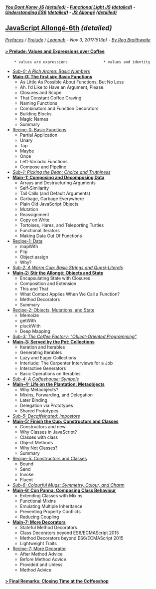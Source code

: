 #### [*You Dont Konw JS*](https://github.com/kiyounglee/You-Dont-Know-JS/blob/master/toc.md#you-dont-konw-js-detailed---functional-light-js-detailed---understanding-es6-detailed---js-allongé-detailed) [*(detailed)*](https://github.com/kiyounglee/You-Dont-Know-JS/blob/master/tocd.md#you-dont-konw-js-detailed---functional-light-js-detailed---understanding-es6-detailed---js-allongé-detailed) - [*Functional Light JS*](https://github.com/kiyounglee/Functional-Light-JS/blob/master/manuscript/toc.md#you-dont-konw-js-detailed---functional-light-js-detailed---understanding-es6-detailed---js-allongé-detailed) [*(detailed)*](https://github.com/kiyounglee/Functional-Light-JS/blob/master/manuscript/tocd.md#you-dont-konw-js-detailed---functional-light-js-detailed---understanding-es6-detailed---js-allongé-detailed) - [*Understanding ES6*](https://github.com/kiyounglee/understandinges6/blob/master/manuscript/toc.md#you-dont-konw-js-detailed---functional-light-js-detailed---understanding-es6-detailed---js-allongé-detailed) [*(detailed)*](https://github.com/kiyounglee/understandinges6/blob/master/manuscript/tocd.md#you-dont-konw-js-detailed---functional-light-js-detailed---understanding-es6-detailed---js-allongé-detailed) - [*JS Allongé*](https://github.com/kiyounglee/javascript-allonge-six/blob/master/myAllonge/markdown/toc.md#you-dont-konw-js-detailed---functional-light-js-detailed---understanding-es6-detailed---js-allongé-detailed) [*(detailed)*](https://github.com/kiyounglee/javascript-allonge-six/blob/master/myAllonge/markdown/tocd.md#you-dont-konw-js-detailed---functional-light-js-detailed---understanding-es6-detailed---js-allongé-detailed) 
## [JavaScript Allongé-6th](toc.md#you-dont-konw-js-detailed---functional-light-js-detailed---understanding-es6-detailed---js-allong%C3%A9-detailed) *(detailed)*
*[Prefaces](book_1_preface.md) / [Prelude](book_2_prelude.md) / [Leanpub](https://leanpub.com/javascriptallongesix/read#leanpub-auto-about-javascript-allong) - Nov 3, 2017(513p) - [By Reg Braithwaite](https://github.com/raganwald)*    
#### [> Prelude: Values and Expressions over Coffee](book_2_prelude.md)        
		* values are expressions   				* values and identity  
* [*Sub-0: A Rich Aroma: Basic Numbers*](sub_0_numbers.md)   
* [**Main-0: The first sip: Basic Functions**](main_0_functions.md)   
    * As Little As Possible About Functions, But No Less   
    * Ah. I’d Like to Have an Argument, Please.   
    * Closures and Scope   
    * That Constant Coffee Craving   
    * Naming Functions   
    * Combinators and Function Decorators   
    * Building Blocks   
    * Magic Names   
    * Summary   
* [Recipe-0: Basic Functions](main_0r_functions.md)   
   * Partial Application   
   * Unary   
   * Tap   
   * Maybe   
   * Once   
   * Left-Variadic Functions   
   * Compose and Pipeline   
* [*Sub-1: Picking the Bean: Choice and Truthiness*](sub_1_choice.md)   
* [**Main-1: Composing and Decomposing Data**](main_1_Composing.md)   
   * Arrays and Destructuring Arguments   
   * Self-Similarity   
   * Tail Calls (and Default Arguments)   
   * Garbage, Garbage Everywhere   
   * Plain Old JavaScript Objects   
   * Mutation   
   * Reassignment   
   * Copy on Write   
   * Tortoises, Hares, and Teleporting Turtles   
   * Functional Iterators   
   * Making Data Out Of Functions   
* [Recipe-1: Data](main_1r_Composing.md)   
   * mapWith   
   * Flip   
   * Object.assign   
   * Why?   
* [*Sub-2: A Warm Cup: Basic Strings and Quasi-Literals*](sub_2_strings.md)   
* [**Main-2: Stir the Allongé: Objects and State**](main_2_objects.md)   
   * Encapsulating State with Closures   
   * Composition and Extension   
   * This and That   
   * What Context Applies When We Call a Function?   
   * Method Decorators   
   * Summary   
* [Recipe-2: Objects, Mutations, and State](main_2r_objects.md)   
   * Memoize   
   * getWith   
   * pluckWith   
   * Deep Mapping   
* [*Sub-3: The Coffee Factory: “Object-Oriented Programming”*](sub_3_oop.md)   
* [**Main-3: Served by the Pot: Collections**](main_3_collections.md)   
    * Iteration and Iterables   
    * Generating Iterables   
    * Lazy and Eager Collections   
    * Interlude: The Carpenter Interviews for a Job   
    * Interactive Generators   
    * Basic Operations on Iterables   
* [*Sub-4: A Coffeehouse: Symbols*](sub_4_symbols.md)   
* [**Main-4: Life on the Plantation: Metaobjects**](main_4_metaobjects.md)   
   * Why Metaobjects?   
   * Mixins, Forwarding, and Delegation      
   * Later Binding    
   * Delegation via Prototypes   
   * Shared Prototypes   
* [*Sub-5: Decaffeinated: Impostors*](sub_5_impostors.md)   
* [**Main-5: Finish the Cup: Constructors and Classes**](main_5_constructors.md)   
   * Constructors and new   
   * Why Classes in JavaScript?   
   * Classes with class   
   * Object Methods   
   * Why Not Classes?   
   * Summary   
* [Recipe-5: Constructors and Classes](main_5r_constructors.md)   
   * Bound   
   * Send   
   * Invoke   
   * Fluent   
* [*Sub-6: Colourful Mugs: Symmetry, Colour, and Charm*](sub_6_colours.md)   
* [**Main-6: Con Panna: Composing Class Behaviour**](main_6_classes.md)   
   * Extending Classes with Mixins   
   * Functional Mixins   
   * Emulating Multiple Inheritance   
   * Preventing Property Conflicts   
   * Reducing Coupling   
* [**Main-7: More Decorators**](main_7_dedorators.md)   
   * Stateful Method Decorators   
   * Class Decorators beyond ES6/ECMAScript 2015   
   * Method Decorators beyond ES6/ECMAScript 2015   
   * Lightweight Traits   
* [Recipe-7: More Decorator](main_7r_dedorators.md)   
   * After Method Advice   
   * Before Method Advice   
   * Provided and Unless   
   * Method Advice   
#### [> Final Remarks: Closing Time at the Coffeeshop](book_3_closing-time.md)   
